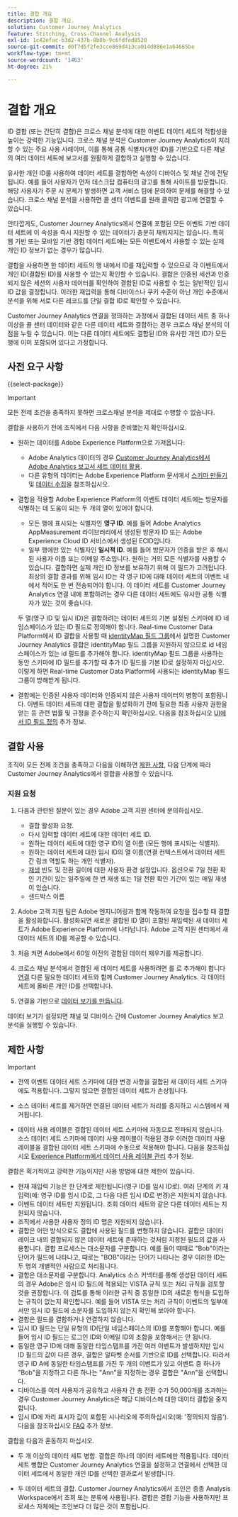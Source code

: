 ```yaml
---
title: 결합 개요
description: 결합 개요.
solution: Customer Journey Analytics
feature: Stitching, Cross-Channel Analysis
exl-id: 1c42efac-b3d2-437b-8b0b-9c6fdfed8520
source-git-commit: d0f7d5f2fe3cce869d413ca014d086e1a64665be
workflow-type: tm+mt
source-wordcount: '1463'
ht-degree: 21%

---
```


# 결합 개요

ID 결합 (또는 간단히 결합)은 크로스 채널 분석에 대한 이벤트 데이터 세트의 적합성을 높이는 강력한 기능입니다. 크로스 채널 분석은 Customer Journey Analytics이 처리할 수 있는 주요 사용 사례이며, 이를 통해 공통 식별자(개인 ID)를 기반으로 다른 채널의 여러 데이터 세트에 보고서를 원활하게 결합하고 실행할 수 있습니다.

유사한 개인 ID를 사용하여 데이터 세트를 결합하면 속성이 디바이스 및 채널 간에 전달됩니다. 예를 들어 사용자가 먼저 데스크탑 컴퓨터의 광고를 통해 사이트를 방문합니다. 해당 사용자가 주문 시 문제가 발생하면 고객 서비스 팀에 문의하여 문제를 해결할 수 있습니다. 크로스 채널 분석을 사용하면 콜 센터 이벤트를 원래 클릭한 광고에 연결할 수 있습니다.

안타깝게도, Customer Journey Analytics에서 연결에 포함된 모든 이벤트 기반 데이터 세트에 이 속성을 즉시 지원할 수 있는 데이터가 충분히 채워지지는 않습니다. 특히 웹 기반 또는 모바일 기반 경험 데이터 세트에는 모든 이벤트에서 사용할 수 있는 실제 개인 ID 정보가 없는 경우가 많습니다.

결합을 사용하면 한 데이터 세트의 행 내에서 ID를 재입력할 수 있으므로 각 이벤트에서 개인 ID(결합된 ID)를 사용할 수 있는지 확인할 수 있습니다. 결합은 인증된 세션과 인증되지 않은 세션의 사용자 데이터를 확인하여 결합된 ID로 사용할 수 있는 일반적인 임시 ID 값을 결정합니다. 이러한 재입력을 통해 디바이스나 쿠키 수준이 아닌 개인 수준에서 분석을 위해 서로 다른 레코드를 단일 결합 ID로 확인할 수 있습니다.

Customer Journey Analytics 연결을 정의하는 과정에서 결합된 데이터 세트 중 하나 이상을 콜 센터 데이터와 같은 다른 데이터 세트와 결합하는 경우 크로스 채널 분석의 이점을 누릴 수 있습니다. 이는 다른 데이터 세트에도 결합된 ID와 유사한 개인 ID가 모든 행에 이미 포함되어 있다고 가정합니다.


## 사전 요구 사항

{{select-package}}

>[!IMPORTANT]
>
>모든 전제 조건을 충족하지 못하면 크로스채널 분석을 제대로 수행할 수 없습니다.

결합을 사용하기 전에 조직에서 다음 사항을 준비했는지 확인하십시오.

* 원하는 데이터를 Adobe Experience Platform으로 가져옵니다:

   * Adobe Analytics 데이터의 경우 [Customer Journey Analytics에서 Adobe Analytics 보고서 세트 데이터 활용](/help/getting-started/aa-vs-cja/aa-data-in-cja.md).
   * 다른 유형의 데이터는 Adobe Experience Platform 문서에서 [스키마 만들기](https://experienceleague.adobe.com/docs/experience-platform/xdm/tutorials/create-schema-ui.html?lang=ko-KR) 및 [데이터 수집](https://experienceleague.adobe.com/docs/experience-platform/ingestion/home.html?lang=ko-KR)을 참조하십시오.

* 결합을 적용할 Adobe Experience Platform의 이벤트 데이터 세트에는 방문자를 식별하는 데 도움이 되는 두 개의 열이 있어야 합니다.

   * 모든 행에 표시되는 식별자인 **영구 ID**. 예를 들어 Adobe Analytics AppMeasurement 라이브러리에서 생성된 방문자 ID 또는 Adobe Experience Cloud ID 서비스에서 생성된 ECID입니다.
   * 일부 행에만 있는 식별자인 **일시적 ID**. 예를 들어 방문자가 인증을 받은 후 해시된 사용자 이름 또는 이메일 주소입니다. 원하는 거의 모든 식별자를 사용할 수 있습니다. 결합하면 실제 개인 ID 정보를 보유하기 위해 이 필드가 고려됩니다. 최상의 결합 결과를 위해 임시 ID는 각 영구 ID에 대해 데이터 세트의 이벤트 내에서 적어도 한 번 전송되어야 합니다. 이 데이터 세트를 Customer Journey Analytics 연결 내에 포함하려는 경우 다른 데이터 세트에도 유사한 공통 식별자가 있는 것이 좋습니다.

  두 열(영구 ID 및 임시 ID)은 결합하려는 데이터 세트의 기본 설정된 스키마에 ID 네임스페이스가 있는 ID 필드로 정의해야 합니다. Real-time Customer Data Platform에서 ID 결합을 사용할 때 [identityMap 필드 그룹](https://experienceleague.adobe.com/docs/experience-platform/xdm/schema/composition.html?lang=en#identity)에서 설명한 Customer Journey Analytics 결합은 identityMap 필드 그룹을 지원하지 않으므로 id 네임스페이스가 있는 id 필드를 추가해야 합니다. identityMap 필드 그룹을 사용하는 동안 스키마에 ID 필드를 추가할 때 추가 ID 필드를 기본 ID로 설정하지 마십시오. 이렇게 하면 Real-time Customer Data Platform에 사용되는 identityMap 필드 그룹이 방해받게 됩니다.

* 결합에는 인증된 사용자 데이터와 인증되지 않은 사용자 데이터의 병합이 포함됩니다. 이벤트 데이터 세트에 대한 결합을 활성화하기 전에 필요한 최종 사용자 권한을 얻는 등 관련 법률 및 규정을 준수하는지 확인하십시오. 다음을 참조하십시오 [UI에서 ID 필드 정의](https://experienceleague.adobe.com/docs/experience-platform/xdm/ui/fields/identity.html?lang=en#) 추가 정보.


## 결합 사용

조직이 모든 전제 조건을 충족하고 다음을 이해하면 [제한 사항](#limitations), 다음 단계에 따라 Customer Journey Analytics에서 결합을 사용할 수 있습니다.

### 지원 요청

1. 다음과 관련된 질문이 있는 경우 Adobe 고객 지원 센터에 문의하십시오.

   * 결합 활성화 요청.
   * 다시 입력할 데이터 세트에 대한 데이터 세트 ID.
   * 원하는 데이터 세트에 대한 영구 ID의 열 이름 (모든 행에 표시되는 식별자).
   * 원하는 데이터 세트에 대한 임시 ID의 열 이름(연결 컨텍스트에서 데이터 세트 간 링크 역할도 하는 개인 식별자).
   * [재생](explained.md) 빈도 및 전환 길이에 대한 사용자 환경 설정입니다. 옵션으로 7일 전환 확인 기간이 있는 일주일에 한 번 재생 또는 1일 전환 확인 기간이 있는 매일 재생이 있습니다.
   * 샌드박스 이름


2. Adobe 고객 지원 팀은 Adobe 엔지니어링과 함께 작동하여 요청을 접수할 때 결합을 활성화합니다. 활성화되면 새로운 결합된 ID 열이 포함된 재입력된 새 데이터 세트가 Adobe Experience Platform에 나타납니다. Adobe 고객 지원 센터에서 새 데이터 세트의 ID를 제공할 수 있습니다.

3. 처음 켜면 Adobe에서 60일 이전의 결합된 데이터 채우기를 제공합니다.

4. 크로스 채널 분석에서 결합된 새 데이터 세트를 사용하려면 를 로 추가해야 합니다 [연결](../connections/overview.md) 다른 필요한 데이터 세트와 함께 Customer Journey Analytics. 각 데이터 세트에 올바른 개인 ID를 선택합니다.

5. 연결을 기반으로 [데이터 보기를 만듭니다](/help/data-views/create-dataview.md).

<!-- To do: Paragraph on backfill once product and marketing determine the best way forward. -->

데이터 보기가 설정되면 채널 및 디바이스 간에 Customer Journey Analytics 보고 분석을 실행할 수 있습니다.

<!-- Uncomment once stitching UI is available (for limited testing)..

### Do It Yourself

|Positive|[!BADGE New Feature]{type=Positive before-title="false"}|

{{release-limited-testing-section}}

Alternatively, you can set up and use stitching through the Customer Journey Analytics user interface:

1. Go to the [Create and manage stitched datasets](stitching-ui.md) and follow steps to rekey your dataset.

2. [Create a connection](/help/connections/create-connection.md) in Customer Journey Analytics using the newly generated dataset and any other datasets that you want to include. Choose the correct person ID for each dataset.

3. [Create a connection](/help/connections/create-connection.md) in Customer Journey Analytics using the newly generated dataset and any other datasets that you want to include. Choose the correct person ID for each dataset.
   
4. [Create a data view](/help/data-views/create-dataview.md) based on the connection.

Once the data view is set up, the cross-channel analysis in Customer Journey Analytics is just like any other analysis in Customer Journey Analytics, except now the data operates across channels and devices.

-->


## 제한 사항

>[!IMPORTANT]
>
>* 전역 이벤트 데이터 세트 스키마에 대한 변경 사항을 결합된 새 데이터 세트 스키마에도 적용합니다. 그렇지 않으면 결합된 데이터 세트가 손상됩니다.
>
>* 소스 데이터 세트를 제거하면 연결된 데이터 세트가 처리를 중지하고 시스템에서 제거됩니다.
>
>* 데이터 사용 레이블은 결합된 데이터 세트 스키마에 자동으로 전파되지 않습니다. 소스 데이터 세트 스키마에 데이터 사용 레이블이 적용된 경우 이러한 데이터 사용 레이블을 결합된 데이터 세트 스키마에 수동으로 적용해야 합니다. 다음을 참조하십시오 [Experience Platform에서 데이터 사용 레이블 관리](https://experienceleague.adobe.com/docs/experience-platform/data-governance/labels/overview.html?lang=ko-KR) 추가 정보.

결합은 획기적이고 강력한 기능이지만 사용 방법에 대한 제한이 있습니다.

* 현재 재입력 기능은 한 단계로 제한됩니다(영구 ID를 임시 ID로). 여러 단계의 키 재입력(예: 영구 ID를 임시 ID로, 그 다음 다른 임시 ID로 변경)은 지원되지 않습니다.
* 이벤트 데이터 세트만 지원됩니다. 조회 데이터 세트와 같은 다른 데이터 세트는 지원되지 않습니다.
* 조직에서 사용한 사용자 정의 ID 맵은 지원되지 않습니다.
* 결합은 어떤 방식으로도 결합에 사용된 필드를 변형하지 않습니다. 결합은 데이터 레이크 내의 결합되지 않은 데이터 세트에 존재하는 것처럼 지정된 필드의 값을 사용합니다. 결합 프로세스는 대소문자를 구분합니다. 예를 들어 때때로 &quot;Bob&quot;이라는 단어가 필드에 나타나고, 때로는 &quot;BOB&quot;이라는 단어가 나타나는 경우 이러한 ID는 두 명의 개별적인 사람으로 처리됩니다.
* 결합은 대소문자를 구분합니다. Analytics 소스 커넥터를 통해 생성된 데이터 세트의 경우 Adobe은 임시 ID 필드에 적용되는 VISTA 규칙 또는 처리 규칙을 검토할 것을 권장합니다. 이 검토를 통해 이러한 규칙 중 동일한 ID의 새로운 형식을 도입하는 규칙이 없는지 확인합니다. 예를 들어 VISTA 또는 처리 규칙이 이벤트의 일부에서만 임시 ID 필드에 소문자를 도입하지 않는지 확인해 보아야 합니다.
* 결합은 필드를 결합하거나 연결하지 않습니다.
* 임시 ID 필드는 단일 유형의 ID(단일 네임스페이스의 ID)를 포함해야 합니다. 예를 들어 임시 ID 필드는 로그인 ID와 이메일 ID의 조합을 포함해서는 안 됩니다.
* 동일한 영구 ID에 대해 동일한 타임스탬프를 가진 여러 이벤트가 발생하지만 임시 ID 필드의 값이 다른 경우, 결합은 알파벳 순서를 기반으로 ID를 선택합니다. 따라서 영구 ID A에 동일한 타임스탬프를 가진 두 개의 이벤트가 있고 이벤트 중 하나가 &quot;Bob&quot;을 지정하고 다른 하나는 &quot;Ann&quot;을 지정하는 경우 결합은 &quot;Ann&quot;을 선택합니다.
* 디바이스를 여러 사용자가 공유하고 사용자 간 총 전환 수가 50,000개를 초과하는 경우 Customer Journey Analytics은 해당 디바이스에 대한 데이터 결합을 중지합니다.
* 임시 ID에 자리 표시자 값이 포함된 시나리오에 주의하십시오(예: &#39;정의되지 않음&#39;). 다음을 참조하십시오 [FAQ](faq.md) 추가 정보.

결합을 다음과 혼동하지 마십시오.

* 두 개 이상의 데이터 세트 병합. 결합은 하나의 데이터 세트에만 적용됩니다. 데이터 세트 병합은 Customer Journey Analytics 연결을 설정하고 연결에서 선택한 데이터 세트에서 동일한 개인 ID를 선택한 결과로서 발생합니다.

* 두 데이터 세트의 결합. Customer Journey Analytics에서 조인은 종종 Analysis Workspace에서 조회 또는 분류에 사용됩니다. 결합은 결합 기능을 사용하지만 프로세스 자체에는 조인보다 더 많은 것이 포함됩니다.
